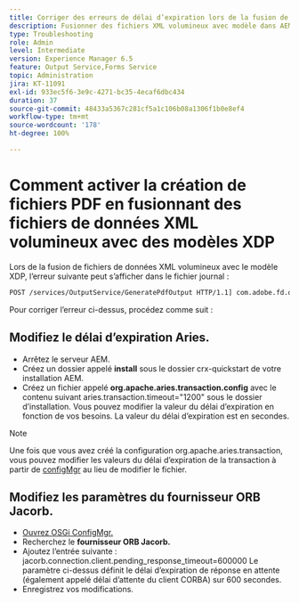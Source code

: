 ```yaml
---
title: Corriger des erreurs de délai d’expiration lors de la fusion de fichiers de données XML volumineux avec le modèle xdp
description: Fusionner des fichiers XML volumineux avec modèle dans AEM Forms
type: Troubleshooting
role: Admin
level: Intermediate
version: Experience Manager 6.5
feature: Output Service,Forms Service
topic: Administration
jira: KT-11091
exl-id: 933ec5f6-3e9c-4271-bc35-4ecaf6dbc434
duration: 37
source-git-commit: 48433a5367c281cf5a1c106b08a1306f1b0e8ef4
workflow-type: tm+mt
source-wordcount: '178'
ht-degree: 100%

---
```


# Comment activer la création de fichiers PDF en fusionnant des fichiers de données XML volumineux avec des modèles XDP

Lors de la fusion de fichiers de données XML volumineux avec le modèle XDP, l’erreur suivante peut s’afficher dans le fichier journal :

```txt
POST /services/OutputService/GeneratePdfOutput HTTP/1.1] com.adobe.fd.output.internal.exception.OutputServiceException AEM_OUT_001_003:Unexpected Exception: client timeout reached org.omg.CORBA.TIMEOUT: client timeout reached
```

Pour corriger l’erreur ci-dessus, procédez comme suit :

## Modifiez le délai d’expiration Aries.

* Arrêtez le serveur AEM.
* Créez un dossier appelé **install** sous le dossier crx-quickstart de votre installation AEM.
* Créez un fichier appelé **org.apache.aries.transaction.config** avec le contenu suivant
aries.transaction.timeout=&quot;1200&quot;
sous le dossier d’installation. Vous pouvez modifier la valeur du délai d’expiration en fonction de vos besoins. La valeur du délai d’expiration est en secondes.

>[!NOTE]
> Une fois que vous avez créé la configuration org.apache.aries.transaction, vous pouvez modifier les valeurs du délai d’expiration de la transaction à partir de [configMgr](http://localhost:4502/system/console/configMgr) au lieu de modifier le fichier.


## Modifiez les paramètres du fournisseur ORB Jacorb.

* [Ouvrez OSGi ConfigMgr.](http://localhost:4502/system/console/configMgr)
* Recherchez le **fournisseur ORB Jacorb.**
* Ajoutez l’entrée suivante :
jacorb.connection.client.pending_response_timeout=600000
Le paramètre ci-dessus définit le délai d’expiration de réponse en attente (également appelé délai d’attente du client CORBA) sur 600 secondes.
* Enregistrez vos modifications.
